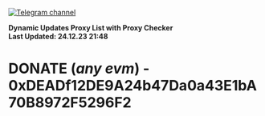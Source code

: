 [![Telegram channel](https://img.shields.io/endpoint?url=https://runkit.io/damiankrawczyk/telegram-badge/branches/master?url=https://t.me/n4z4v0d)](https://t.me/n4z4v0d) 

**Dynamic Updates Proxy List with Proxy Checker**  
**Last Updated: 24.12.23 21:48**

# DONATE (_any evm_) - 0xDEADf12DE9A24b47Da0a43E1bA70B8972F5296F2
